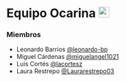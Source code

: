 # Equipo Ocarina <img alt="ocarina" height="25" src="https://static.wikia.nocookie.net/zelda/images/7/7b/Artwork_Ocarina_del_Tiempo.png/revision/latest?cb=20120905115559&path-prefix=es">

### Miembros
- Leonardo Barrios [@leonardo-bp](https://github.com/leonardo-bp)
- Miguel Cárdenas [@miguelangel1021](https://github.com/miguelangel1021)
- Luis Cortés [@lacortesz](https://github.com/lacortesz)
- Laura Restrepo [@Laurarestrepo03](https://github.com/Laurarestrepo03)
